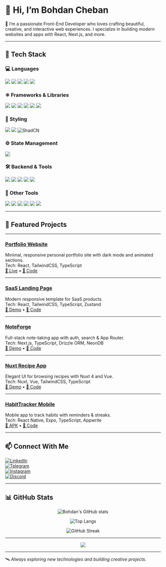 # 👋 Hi, I’m Bohdan Cheban

🎨 I’m a passionate Front-End Developer who loves crafting beautiful, creative, and interactive web experiences. I specialize in building modern websites and apps with React, Next.js, and more.

---

## 🧰 Tech Stack

### 💻 Languages  
<p>
  <img src="https://img.shields.io/badge/JavaScript-F7DF1E?style=for-the-badge&logo=javascript&logoColor=black" />
  <img src="https://img.shields.io/badge/TypeScript-3178C6?style=for-the-badge&logo=typescript&logoColor=white" />
  <img src="https://img.shields.io/badge/HTML5-E34F26?style=for-the-badge&logo=html5&logoColor=white" />
  <img src="https://img.shields.io/badge/CSS3-1572B6?style=for-the-badge&logo=css3&logoColor=white" />
  <img src="https://img.shields.io/badge/Sass-CC6699?style=for-the-badge&logo=sass&logoColor=white" />
</p>

### ⚛️ Frameworks & Libraries  
<p>
  <img src="https://img.shields.io/badge/React-20232A?style=for-the-badge&logo=react&logoColor=61DAFB" />
  <img src="https://img.shields.io/badge/Next.js-000000?style=for-the-badge&logo=nextdotjs&logoColor=white" />
  <img src="https://img.shields.io/badge/Vue.js-4FC08D?style=for-the-badge&logo=vue.js&logoColor=white" />
  <img src="https://img.shields.io/badge/Nuxt-00C58E?style=for-the-badge&logo=nuxt.js&logoColor=white" />
  <img src="https://img.shields.io/badge/React_Native-20232A?style=for-the-badge&logo=react&logoColor=61DAFB" />
  <img src="https://img.shields.io/badge/Expo-000020?style=for-the-badge&logo=expo&logoColor=white" />
</p>

### 🎨 Styling  
<p>
  <img src="https://img.shields.io/badge/Tailwind_CSS-38B2AC?style=for-the-badge&logo=tailwind-css&logoColor=white" />
  <img src="https://img.shields.io/badge/Bootstrap-7952B3?style=for-the-badge&logo=bootstrap&logoColor=white" />
  <img src="https://img.shields.io/badge/ShadCN-111827?style=for-the-badge&logo=none&logoColor=white" alt="ShadCN" />
</p>

### ⚙️ State Management  
<p>
  <img src="https://img.shields.io/badge/Zustand-000000?style=for-the-badge&logo=Zustand&logoColor=white" />
</p>

### 🛠 Backend & Tools  
<p>
  <img src="https://img.shields.io/badge/Appwrite-F02E65?style=for-the-badge&logo=appwrite&logoColor=white" />
  <img src="https://img.shields.io/badge/Drizzle-000000?style=for-the-badge&logo=none&logoColor=white" />
  <img src="https://img.shields.io/badge/NeonDB-008AFF?style=for-the-badge&logo=postgresql&logoColor=white" />
  <img src="https://img.shields.io/badge/Node.js-339933?style=for-the-badge&logo=nodedotjs&logoColor=white" />
  <img src="https://img.shields.io/badge/Postman-FF6C37?style=for-the-badge&logo=postman&logoColor=white" />
</p>

### 🧩 Other Tools  
<p>
  <img src="https://img.shields.io/badge/Git-F05032?style=for-the-badge&logo=git&logoColor=white" />
  <img src="https://img.shields.io/badge/GitHub-181717?style=for-the-badge&logo=github&logoColor=white" />
  <img src="https://img.shields.io/badge/Vite-646CFF?style=for-the-badge&logo=vite&logoColor=white" />
  <img src="https://img.shields.io/badge/Vercel-000000?style=for-the-badge&logo=vercel&logoColor=white" />
  <img src="https://img.shields.io/badge/VS_Code-007ACC?style=for-the-badge&logo=visual-studio-code&logoColor=white" />
  <img src="https://img.shields.io/badge/Figma-F24E1E?style=for-the-badge&logo=figma&logoColor=white" />
</p>

---

## 🚀 Featured Projects

---

### [Portfolio Website](https://portfolio-kappa-smoky-54.vercel.app)  
Minimal, responsive personal portfolio site with dark mode and animated sections.  
Tech: React, TailwindCSS, TypeScript  
[🔗 Live](https://portfolio-kappa-smoky-54.vercel.app) • [📁 Code](https://github.com/bcheban/portfolio)

---

### [SaaS Landing Page](https://react-landing-page-ivory-one.vercel.app)  
Modern responsive template for SaaS products.  
Tech: React, TailwindCSS, TypeScript, Zustand  
[🔗 Demo](https://react-landing-page-ivory-one.vercel.app) • [📁 Code](https://github.com/bcheban/react-landing-page)

---

### [NoteForge](https://next-noteforge.vercel.app)  
Full-stack note-taking app with auth, search & App Router.  
Tech: Next.js, TypeScript, Drizzle ORM, NeonDB  
[🔗 Demo](https://next-noteforge.vercel.app) • [📁 Code](https://github.com/bcheban/next-noteforge)

---

### [Nuxt Recipe App](https://nuxt-recipe-app-zeta.vercel.app)  
Elegant UI for browsing recipes with Nuxt 4 and Vue.  
Tech: Nuxt, Vue, TailwindCSS, TypeScript  
[🔗 Demo](https://nuxt-recipe-app-zeta.vercel.app) • [📁 Code](https://github.com/bcheban/nuxt-recipe-app)

---

### [HabitTracker Mobile](https://t.me/+PcPU9gD4mwg0MmJi)  
Mobile app to track habits with reminders & streaks.  
Tech: React Native, Expo, TypeScript, Appwrite  
[🔗 APK](https://t.me/+PcPU9gD4mwg0MmJi) • [📁 Code](https://github.com/bcheban/rn-habit-tracker)

---

## 📫 Connect With Me

[![LinkedIn](https://img.shields.io/badge/LinkedIn-0077B5?style=for-the-badge&logo=linkedin&logoColor=white)](https://www.linkedin.com/in/bohdan-cheban-152393286)  
[![Telegram](https://img.shields.io/badge/Telegram-2CA5E0?style=for-the-badge&logo=telegram&logoColor=white)](https://t.me/bohdaan2025)  
[![Instagram](https://img.shields.io/badge/Instagram-E4405F?style=for-the-badge&logo=instagram&logoColor=white)](https://www.instagram.com/bohdan_cheban)  
[![Discord](https://img.shields.io/badge/Discord-5865F2?style=for-the-badge&logo=discord&logoColor=white)](https://discord.com/users/729713105847713842)

---

## 📊 GitHub Stats

<p align="center">
  <img src="https://github-readme-stats.vercel.app/api?username=bcheban&show_icons=true&theme=radical" alt="Bohdan's GitHub stats" />
</p>

<p align="center">
  <img src="https://github-readme-stats.vercel.app/api/top-langs/?username=bcheban&layout=compact&theme=radical" alt="Top Langs" />
</p>

<p align="center">
  <img src="https://streak-stats.demolab.com/?user=bcheban&theme=radical" alt="GitHub Streak" />
</p>

---

<p align="center">
  <img src="https://github-profile-trophy.vercel.app/?username=bcheban&theme=radical" />
</p>

---

🛰️ _Always exploring new technologies and building creative projects._
